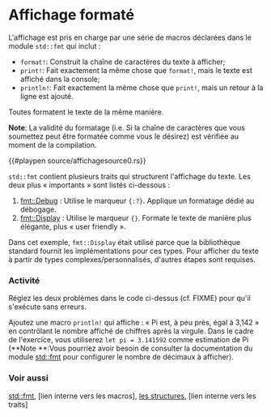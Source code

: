 # Affichage formaté

L'affichage est pris en charge par une série de macros déclarées dans le module `std::fmt` qui inclut :


* `format!`: Construit la chaîne de caractères du texte à afficher;
* `print!`: Fait exactement la même chose que `format!`, mais le texte est affiché dans la console;
* `println!`: Fait exactement la même chose que `print!`, mais un retour à la ligne est ajouté.

Toutes formatent le texte de la même manière.

**Note**: La validité du formatage (i.e. Si la chaîne de caractères que vous soumettez peut être formatée comme vous le désirez) est vérifiée au moment de la compilation.

{{#playpen source/affichagesource0.rs}}

`std::fmt` contient plusieurs traits qui structurent l'affichage du texte. Les deux plus « importants » sont listés ci-dessous :


1. [fmt::Debug](https://doc.rust-lang.org/std/fmt/trait.Debug.html) : Utilise le marqueur `{:?}`. Applique un formatage dédié au débogage.
2. [fmt::Display](https://doc.rust-lang.org/std/fmt/trait.Display.html) : Utilise le marqueur `{}`. Formate le texte de manière plus élégante, plus « user friendly ».

Dans cet exemple, `fmt::Display` était utilisé parce que la bibliothèque standard fournit les implémentations pour ces types. Pour afficher du texte à partir de types complexes/personnalisés, d'autres étapes sont requises.

### Activité

Réglez les deux problèmes dans le code ci-dessus (cf. FIXME) pour qu'il s'exécute sans erreurs.

Ajoutez une macro `println!` qui affiche : « Pi est, à peu près, égal à 3,142 » en contrôlant le nombre affiché de chiffres après la virgule. Dans le cadre de l'exercice, vous utiliserez `let pi = 3.141592` comme estimation de Pi (**Note **:Vous pourriez avoir besoin de consulter la documentation du module [std::fmt](https://doc.rust-lang.org/std/fmt/index.html "Documentation du module") pour configurer le nombre de décimaux à afficher).

### Voir aussi

[std::fmt](https://doc.rust-lang.org/std/fmt/index.html), [lien interne vers les macros], [les structures](../chapitre3/struct.html), [lien interne vers les traits]